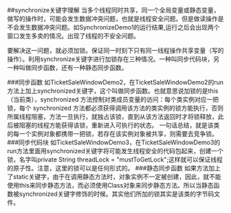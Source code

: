 ##synchronize关键字理解
当多个线程同时共享，同一个全局变量或静态变量，做写的操作时，可能会发生数据冲突问题，也就是线程安全问题。但是做读操作是不会发生数据冲突问题。如SynchronizeDemo1的运行结果,运行之后会出现两个窗口发生多卖的情况。出现了线程的不安全问题。

要解决这一问题，就必须加锁。保证同一时刻下只有同一线程操作共享变量（写的操作）。利用synchronize关键字进行加锁存在三种情况。一种叫同步代码块，另一种叫做同步函数，还有一种静态同步函数。

###同步函数
如TicketSaleWindowDemo2，在TicketSaleWindowDemo2的run方法上加上synchronized关键字，这个叫做同步函数。也就意思说加锁的是this（当前类），synchronized 方法控制对类成员变量的访问：每个类实例对应一把锁，每个 synchronized 方法都必须获得调用该方法的类实例的锁方能执行，否则所属线程阻塞，方法一旦执行，就独占该锁，直到从该方法返回时才将锁释放，此后被阻塞的线程方能获得该锁，重新进入可执行的状态。
一句话总结，就是该类的每一个实例对象都携带一把锁，若存在该实例对象被共享，则需要去竞争锁。
###同步代码块
如TicketSaleWindowDemo3，在TicketSaleWindowDemo3的run方法里面用synchronized关键字将可能发生线程安全的代码包起来，创建一个锁，名字叫private String threadLock = "mustToGetLock";这样就可以保证线程的原子性。注意，这里的锁可以是任何形式的。
###静态同步函数
如果方法加上了static关键字，由于在调用静态方法时，对象实例不一定被创建，因此，就不能使用this来同步静态方法，而必须使用Class对象来同步静态方法。所以当静态函数被synchronized关键字修饰的时候。其实他们所加的锁其实是该类的字节码文件。
